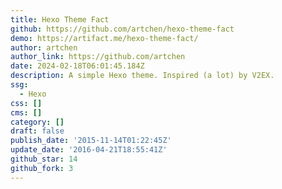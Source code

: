 ```yaml
---
title: Hexo Theme Fact
github: https://github.com/artchen/hexo-theme-fact
demo: https://artifact.me/hexo-theme-fact/
author: artchen
author_link: https://github.com/artchen
date: 2024-02-18T06:01:45.184Z
description: A simple Hexo theme. Inspired (a lot) by V2EX.
ssg:
  - Hexo
css: []
cms: []
category: []
draft: false
publish_date: '2015-11-14T01:22:45Z'
update_date: '2016-04-21T18:55:41Z'
github_star: 14
github_fork: 3
---
```

